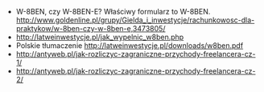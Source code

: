 - W-8BEN, czy W-8BEN-E? Właściwy formularz to W-8BEN. http://www.goldenline.pl/grupy/Gielda_i_inwestycje/rachunkowosc-dla-praktykow/w-8ben-czy-w-8ben-e,3473805/
- http://latweinwestycje.pl/jak_wypelnic_w8ben.php
- Polskie tłumaczenie http://latweinwestycje.pl/downloads/w8ben.pdf
- http://antyweb.pl/jak-rozliczyc-zagraniczne-przychody-freelancera-cz-1/
- http://antyweb.pl/jak-rozliczyc-zagraniczne-przychody-freelancera-cz-2/
